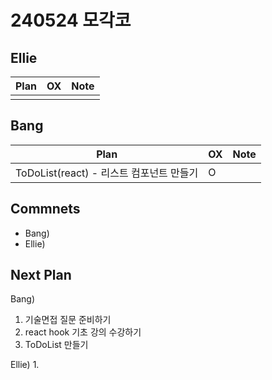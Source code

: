 # 240524 모각코

## Ellie

| Plan                 | OX  | Note |
| -------------------- | --- | ---- |
|                      |     |      |

## Bang

| Plan                  | OX  | Note |
| --------------------- | --- | ---- |
|  ToDoList(react)  - 리스트 컴포넌트 만들기 |  O  |      |

## Commnets

- Bang)
- Ellie)

## Next Plan

Bang)
1. 기술면접 질문 준비하기
2. react hook 기초 강의 수강하기
3. ToDoList 만들기

Ellie)
1. 

